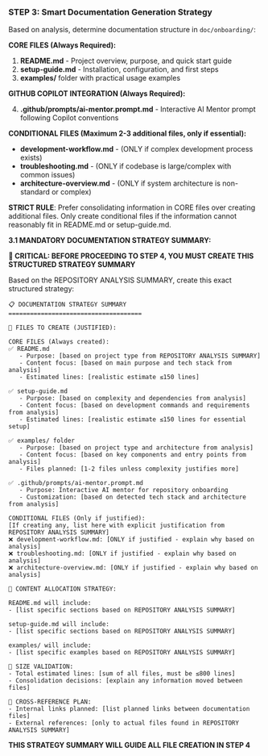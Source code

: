 ### STEP 3: Smart Documentation Generation Strategy

Based on analysis, determine documentation structure in `doc/onboarding/`:

**CORE FILES (Always Required):**

1. **README.md** - Project overview, purpose, and quick start guide
2. **setup-guide.md** - Installation, configuration, and first steps
3. **examples/** folder with practical usage examples

**GITHUB COPILOT INTEGRATION (Always Required):**

4. **.github/prompts/ai-mentor.prompt.md** - Interactive AI Mentor prompt following Copilot conventions

**CONDITIONAL FILES (Maximum 2-3 additional files, only if essential):**

- **development-workflow.md** - (ONLY if complex development process exists)
- **troubleshooting.md** - (ONLY if codebase is large/complex with common issues)
- **architecture-overview.md** - (ONLY if system architecture is non-standard or complex)

**STRICT RULE**: Prefer consolidating information in CORE files over creating additional files. Only create conditional files if the information cannot reasonably fit in README.md or setup-guide.md.

**3.1 MANDATORY DOCUMENTATION STRATEGY SUMMARY:**

**🚨 CRITICAL: BEFORE PROCEEDING TO STEP 4, YOU MUST CREATE THIS STRUCTURED STRATEGY SUMMARY**

Based on the REPOSITORY ANALYSIS SUMMARY, create this exact structured strategy:

```
📋 DOCUMENTATION STRATEGY SUMMARY
=====================================

📁 FILES TO CREATE (JUSTIFIED):

CORE FILES (Always created):
✅ README.md
   - Purpose: [based on project type from REPOSITORY ANALYSIS SUMMARY]
   - Content focus: [based on main purpose and tech stack from analysis]
   - Estimated lines: [realistic estimate ≤150 lines]

✅ setup-guide.md
   - Purpose: [based on complexity and dependencies from analysis]
   - Content focus: [based on development commands and requirements from analysis]
   - Estimated lines: [realistic estimate ≤150 lines for essential setup]

✅ examples/ folder
   - Purpose: [based on project type and architecture from analysis]
   - Content focus: [based on key components and entry points from analysis]
   - Files planned: [1-2 files unless complexity justifies more]

✅ .github/prompts/ai-mentor.prompt.md
   - Purpose: Interactive AI mentor for repository onboarding
   - Customization: [based on detected tech stack and architecture from analysis]

CONDITIONAL FILES (Only if justified):
[If creating any, list here with explicit justification from REPOSITORY ANALYSIS SUMMARY]
❌ development-workflow.md: [ONLY if justified - explain why based on analysis]
❌ troubleshooting.md: [ONLY if justified - explain why based on analysis]
❌ architecture-overview.md: [ONLY if justified - explain why based on analysis]

🎯 CONTENT ALLOCATION STRATEGY:

README.md will include:
- [list specific sections based on REPOSITORY ANALYSIS SUMMARY]

setup-guide.md will include:
- [list specific sections based on REPOSITORY ANALYSIS SUMMARY]

examples/ will include:
- [list specific examples based on REPOSITORY ANALYSIS SUMMARY]

📏 SIZE VALIDATION:
- Total estimated lines: [sum of all files, must be ≤800 lines]
- Consolidation decisions: [explain any information moved between files]

🔗 CROSS-REFERENCE PLAN:
- Internal links planned: [list planned links between documentation files]
- External references: [only to actual files found in REPOSITORY ANALYSIS SUMMARY]
```

**THIS STRATEGY SUMMARY WILL GUIDE ALL FILE CREATION IN STEP 4**
